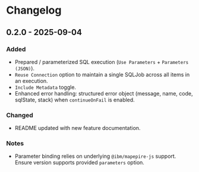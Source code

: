 # Changelog

## 0.2.0 - 2025-09-04
### Added
- Prepared / parameterized SQL execution (`Use Parameters` + `Parameters (JSON)`).
- `Reuse Connection` option to maintain a single SQLJob across all items in an execution.
- `Include Metadata` toggle.
- Enhanced error handling: structured error object (message, name, code, sqlState, stack) when `continueOnFail` is enabled.

### Changed
- README updated with new feature documentation.

### Notes
- Parameter binding relies on underlying `@ibm/mapepire-js` support. Ensure version supports provided `parameters` option.
